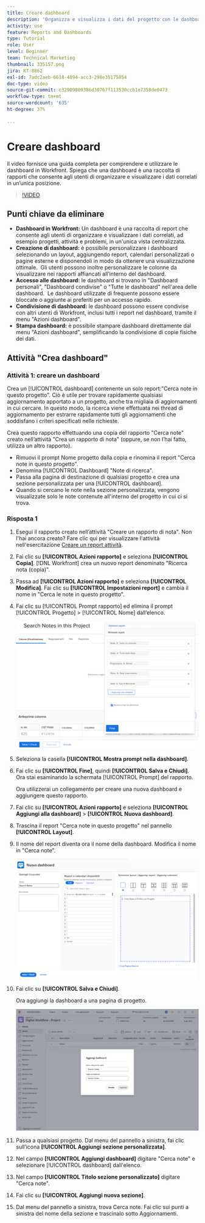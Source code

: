 ```yaml
---
title: Creare dashboard
description: 'Organizza e visualizza i dati del progetto con le dashboard di Workfront: sono facilmente accessibili e possono essere personalizzate, condivise e stampate, per agevolare la gestione dei progetti e la collaborazione.'
activity: use
feature: Reports and Dashboards
type: Tutorial
role: User
level: Beginner
team: Technical Marketing
thumbnail: 335157.png
jira: KT-8862
exl-id: 7adc2aeb-6618-4894-acc3-298e35175854
doc-type: video
source-git-commit: c32909809386d30767f113530ccb1e7358de0473
workflow-type: tm+mt
source-wordcount: '635'
ht-degree: 37%

---
```


# Creare dashboard

Il video fornisce una guida completa per comprendere e utilizzare le dashboard in Workfront.
&#x200B;Spiega che una dashboard è una raccolta di rapporti che consente agli utenti di organizzare e visualizzare i dati correlati in un’unica posizione.

>[!VIDEO](https://video.tv.adobe.com/v/335157/?quality=12&learn=on)

## Punti chiave da eliminare

* **Dashboard in Workfront:** Un dashboard è una raccolta di report che consente agli utenti di organizzare e visualizzare i dati correlati, ad esempio progetti, attività e problemi, in un&#39;unica vista centralizzata. &#x200B;
* **Creazione di dashboard:** è possibile personalizzare i dashboard selezionando un layout, aggiungendo report, calendari personalizzati o pagine esterne e disponendoli in modo da ottenere una visualizzazione ottimale. &#x200B; Gli utenti possono inoltre personalizzare le colonne da visualizzare nei rapporti affiancati all’interno del dashboard. &#x200B;
* **Accesso alle dashboard:** le dashboard si trovano in &quot;Dashboard personali&quot;, &quot;Dashboard condivise&quot; o &quot;Tutte le dashboard&quot; nell&#39;area delle dashboard. &#x200B; Le dashboard utilizzate di frequente possono essere bloccate o aggiunte ai preferiti per un accesso rapido. &#x200B;
* **Condivisione di dashboard:** le dashboard possono essere condivise con altri utenti di Workfront, inclusi tutti i report nel dashboard, tramite il menu &quot;Azioni dashboard&quot;. &#x200B;
* **Stampa dashboard:** è possibile stampare dashboard direttamente dal menu &quot;Azioni dashboard&quot;, semplificando la condivisione di copie fisiche dei dati. &#x200B;


## Attività &quot;Crea dashboard&quot;

### Attività 1: creare un dashboard

Crea un [!UICONTROL dashboard] contenente un solo report:&quot;Cerca note in questo progetto&quot;. Ciò è utile per trovare rapidamente qualsiasi aggiornamento apportato a un progetto, anche tra migliaia di aggiornamenti in cui cercare. In questo modo, la ricerca viene effettuata nei thread di aggiornamento per estrarre rapidamente tutti gli aggiornamenti che soddisfano i criteri specificati nelle richieste.

Crea questo rapporto effettuando una copia del rapporto &quot;Cerca note&quot; creato nell’attività &quot;Crea un rapporto di nota&quot; (oppure, se non l’hai fatto, utilizza un altro rapporto).

* Rimuovi il prompt Nome progetto dalla copia e rinomina il report &quot;Cerca note in questo progetto&quot;.
* Denomina [!UICONTROL Dashboard] &quot;Note di ricerca&quot;.
* Passa alla pagina di destinazione di qualsiasi progetto e crea una sezione personalizzata per una [!UICONTROL dashboard].
* Quando si cercano le note nella sezione personalizzata, vengono visualizzate solo le note contenute all&#39;interno del progetto in cui ci si trova.

### Risposta 1

1. Esegui il rapporto creato nell’attività &quot;Creare un rapporto di nota&quot;. Non l&#39;hai ancora creato? Fare clic qui per visualizzare l&#39;attività nell&#39;esercitazione [Creare un report attività](https://experienceleague.adobe.com/en/docs/workfront-learn/tutorials-workfront/reporting/basic-reporting/create-a-task-report#activity-1-create-a-note-report-with-prompts).
1. Fai clic su **[!UICONTROL Azioni rapporto]** e seleziona **[!UICONTROL Copia]**. [!DNL Workfront] crea un nuovo report denominato &quot;Ricerca nota (copia)&quot;.
1. Passa ad **[!UICONTROL Azioni rapporto]** e seleziona **[!UICONTROL Modifica]**. Fai clic su **[!UICONTROL Impostazioni report]** e cambia il nome in &quot;Cerca le note in questo progetto&quot;.
1. Fai clic su [!UICONTROL Prompt rapporto] ed elimina il prompt [!UICONTROL Progetto] > [!UICONTROL Nome] dall’elenco.

   ![Immagine della schermata per creare una nuova dashboard](assets/edit-report-prompts.png)

1. Seleziona la casella **[!UICONTROL Mostra prompt nella dashboard]**.
1. Fai clic su **[!UICONTROL Fine]**, quindi **[!UICONTROL Salva e Chiudi]**. Ora stai esaminando la schermata [!UICONTROL Prompt] del rapporto.

   Ora utilizzerai un collegamento per creare una nuova dashboard e aggiungere questo rapporto.

1. Fai clic su **[!UICONTROL Azioni rapporto]** e seleziona **[!UICONTROL Aggiungi alla dashboard]** > **[!UICONTROL Nuova dashboard]**.
1. Trascina il report &quot;Cerca note in questo progetto&quot; nel pannello **[!UICONTROL Layout]**.
1. Il nome del report diventa ora il nome della dashboard. Modifica il nome in &quot;Cerca note&quot;.

   ![Immagine della schermata per creare una nuova dashboard](assets/create-dashboard.png)

1. Fai clic su **[!UICONTROL Salva e Chiudi]**.

   Ora aggiungi la dashboard a una pagina di progetto.

   ![Immagine della schermata per creare una nuova dashboard](assets/add-custom-section.png)

1. Passa a qualsiasi progetto. Dal menu del pannello a sinistra, fai clic sull’icona **[!UICONTROL Aggiungi sezione personalizzata]**.
1. Nel campo **[!UICONTROL Aggiungi dashboard]** digitare &quot;Cerca note&quot; e selezionare [!UICONTROL dashboard] dall&#39;elenco.
1. Nel campo **[!UICONTROL Titolo sezione personalizzato]** digitare &quot;Cerca note&quot;.
1. Fai clic su **[!UICONTROL Aggiungi nuova sezione]**.
1. Dal menu del pannello a sinistra, trova Cerca note. Fai clic sui punti a sinistra del nome della sezione e trascinalo sotto Aggiornamenti.
